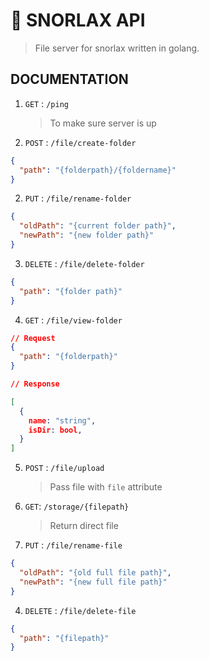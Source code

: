 # 📁 SNORLAX API

> File server for snorlax written in golang.

## DOCUMENTATION

1. `GET` : `/ping`

   > To make sure server is up

2. `POST` : `/file/create-folder`

```json
{
  "path": "{folderpath}/{foldername}"
}
```

2. `PUT` : `/file/rename-folder`

```json
{
  "oldPath": "{current folder path}",
  "newPath": "{new folder path}"
}
```

3. `DELETE` : `/file/delete-folder`

```json
{
  "path": "{folder path}"
}
```

4. `GET` : `/file/view-folder`

```json
// Request
{
  "path": "{folderpath}"
}
```

```json
// Response

[
  {
    name: "string",
    isDir: bool,
  }
]
```

5. `POST` : `/file/upload`

   > Pass file with `file` attribute

1. `GET`: `/storage/{filepath}`

   > Return direct file

1. `PUT` : `/file/rename-file`

```json
{
  "oldPath": "{old full file path}",
  "newPath": "{new full file path}"
}
```

4. `DELETE` : `/file/delete-file`

```json
{
  "path": "{filepath}"
}
```
